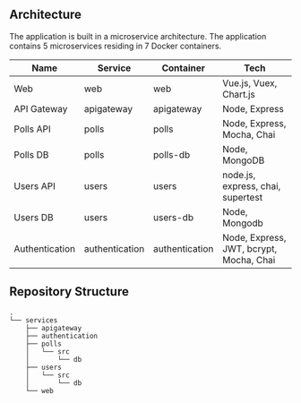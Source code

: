 ## Architecture

The application is built in a microservice architecture. The application contains 5 microservices residing in 7 Docker containers. 

|		Name      | Service   |Container   |  Tech     |
|   -------------   |  -----------  |  -------|-----------------|
| Web| web            |web            | Vue.js, Vuex, Chart.js |
|API Gateway       |apigateway|apigateway| Node, Express |
|Polls API          |polls        |polls            | Node, Express, Mocha, Chai |
|Polls DB       | polls |polls-db| Node, MongoDB |
|  Users API       |users|  users| node.js, express, chai, supertest |
|Users DB      |users|users-db| Node, Mongodb |
|Authentication     |authentication|authentication| Node,  Express, JWT, bcrypt, Mocha, Chai |

## Repository Structure 
```
.
└── services
    ├── apigateway
    ├── authentication
    ├── polls
    │   └── src
    │       └── db
    ├── users
    │   └── src
    │       └── db
    └── web
```

